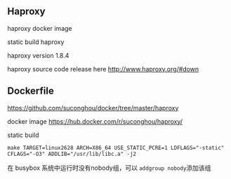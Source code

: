 ## Haproxy

haproxy docker image

static build haproxy

haproxy version 1.8.4

haproxy source code release here http://www.haproxy.org/#down

## Dockerfile

https://github.com/suconghou/docker/tree/master/haproxy

docker image  https://hub.docker.com/r/suconghou/haproxy/

static build

```
make TARGET=linux2628 ARCH=X86_64 USE_STATIC_PCRE=1 LDFLAGS="-static" CFLAGS="-O3" ADDLIB="/usr/lib/libc.a" -j2
```

在 busybox 系统中运行时没有nobody组，可以 `addgroup nobody`添加该组